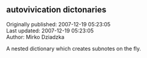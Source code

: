 ## autovivication dictonaries  
Originally published: 2007-12-19 05:23:05  
Last updated: 2007-12-19 05:23:05  
Author: Mirko Dziadzka  
  
A nested dictionary which creates subnotes on the fly.